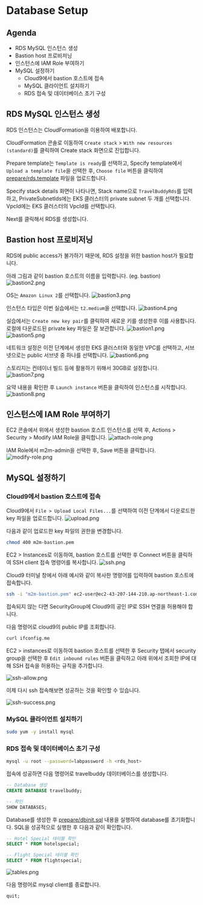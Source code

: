 # Database Setup

## Agenda

- RDS MySQL 인스턴스 생성
- Bastion host 프로비저닝
- 인스턴스에 IAM Role 부여하기
- MySQL 설정하기
  - Cloud9에서 bastion 호스트에 접속
  - MySQL 클라이언트 설치하기
  - RDS 접속 및 데이터베이스 초기 구성

## RDS MySQL 인스턴스 생성

RDS 인스턴스는 CloudFormation을 이용하여 배포합니다.

CloudFormation 콘솔로 이동하여 `Create stack` > `With new resources (standard)`를 클릭하여 Create stack 화면으로 진입합니다.

Prepare template는 `Template is ready`를 선택하고, Specify template에서 `Upload a template file`을 선택한 후, `Choose file` 버튼을 클릭하여 [prepare/rds.template](../prepare/rds.template) 파일을 업로드합니다.

Specify stack details 화면이 나타나면, Stack name으로 `TravelBuddyRds`를 입력하고, PrivateSubnetIds에는 EKS 클러스터의 private subnet 두 개를 선택합니다. VpcId에는 EKS 클러스터의 VpcId를 선택합니다.

Next를 클릭해서 RDS를 생성합니다.

## Bastion host 프로비저닝

RDS에 public access가 불가하기 때문에, RDS 설정을 위한 bastion host가 필요합니다.

아래 그림과 같이 bastion 호스트의 이름을 입력합니다. (eg. bastion)
![bastion2.png](./assets/bastion2.png)

OS는 `Amazon Linux 2`를 선택합니다.
![bastion3.png](./assets/bastion3.png)

인스턴스 타입은 이번 실습에서는 `t2.medium`을 선택합니다.
![bastion4.png](./assets/bastion4.png)

실습에서는 `Create new key pair`를 클릭하여 새로운 키를 생성한후 이를 사용합니다. 로컬에 다운로드된 private key 파일은 잘 보관합니다.
![bastion1.png](./assets/bastion1.png)
![bastion5.png](./assets/bastion5.png)

네트워크 설정은 이전 단계에서 생성한 EKS 클러스터와 동일한 VPC를 선택하고, 서브넷으로는 public 서브넷 중 하나를 선택합니다.
![bastion6.png](./assets/bastion6.png)

스토리지는 컨테이너 빌드 등에 활용하기 위해서 30GB로 설정합니다.
![bastion7.png](./assets/bastion7.png)

요약 내용을 확인한 후 `Launch instance` 버튼을 클릭하여 인스턴스를 시작합니다.
![bastion8.png](./assets/bastion8.png)

## 인스턴스에 IAM Role 부여하기

EC2 콘솔에서 위에서 생성한 bastion 호스트 인스턴스를 선택 후, Actions > Security > Modify IAM Role을 클릭합니다.
![attach-role.png](./assets/attach-role.png)

IAM Role에서 m2m-admin을 선택한 후, Save 버튼을 클릭합니다.
![modify-role.png](./assets/modify-role.png)

## MySQL 설정하기

### Cloud9에서 bastion 호스트에 접속

Cloud9에서 `File > Upload Local Files...`를 선택하여 이전 단계에서 다운로드한 key 파일을 업로드합니다.
![upload.png](./assets/upload.png)

다음과 같이 업로드한 key 파일의 권한을 변경합니다.

```bash
chmod 400 m2m-bastion.pem
```

EC2 > Instances로 이동하여, bastion 호스트를 선택한 후 Connect 버튼을 클릭하여 SSH client 접속 명령어를 복사합니다.
![ssh.png](./assets/ssh.png)

Cloud9 터미널 창에서 아래 예시와 같이 복사한 명령어를 입력하여 bastion 호스트에 접속합니다.

```bash
ssh -i "m2m-bastion.pem" ec2-user@ec2-43-207-144-210.ap-northeast-1.compute.amazonaws.com
```

접속되지 않는 다면 SecurityGroup에 Cloud9의 공인 IP로 SSH 연결을 허용해야 합니다.

다음 명령어로 cloud9의 public IP를 조회합니다.

```bash
curl ifconfig.me
```

EC2 > instances로 이동하여 bastion 호스트를 선택한 후 Security 탭에서 security group을 선택한 후 `Edit inbound rules` 버튼을 클릭하고 아래 위에서 조회한 IP에 대해 SSH 접속을 허용하는 규칙을 추가합니다.

![ssh-allow.png](./assets/ssh-allow.png)

이제 다시 ssh 접속해보면 성공하는 것을 확인할 수 있습니다.

![ssh-success.png](./assets/ssh-success.png)

### MySQL 클라이언트 설치하기

```bash
sudo yum -y install mysql
```

### RDS 접속 및 데이터베이스 초기 구성

```bash
mysql -u root --password=labpassword -h <rds_host>
```

접속에 성공하면 다음 명령어로 travelbuddy 데이터베이스를 생성합니다.

```sql
-- Database 생성
CREATE DATABASE travelbuddy;

-- 확인
SHOW DATABASES;
```

Database를 생성한 후 [prepare/dbinit.sql](../prepare/dbinit.sql) 내용을 실행하여 database를 초기화합니다. SQL을 성공적으로 실행한 후 다음과 같이 확인합니다.

```sql
-- Hotel Special 테이블 확인
SELECT * FROM hotelspecial;

-- Flight Special 테이블 확인
SELECT * FROM flightspecial;
```

![tables.png](./assets/tables.png)

다음 명령어로 mysql client를 종료합니다.

```sql
quit;
```
